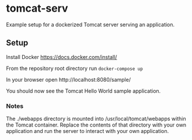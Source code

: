 # tomcat-serv

Example setup for a dockerized Tomcat server serving an application.

## Setup

Install Docker https://docs.docker.com/install/

From the repository root directory run ```docker-compose up```

In your browser open http://localhost:8080/sample/

You should now see the Tomcat Hello World sample application.

### Notes 

The ./webapps directory is mounted into /usr/local/tomcat/webapps within the Tomcat container. Replace the contents of that directory with your own application and run the server to interact with your own application.
